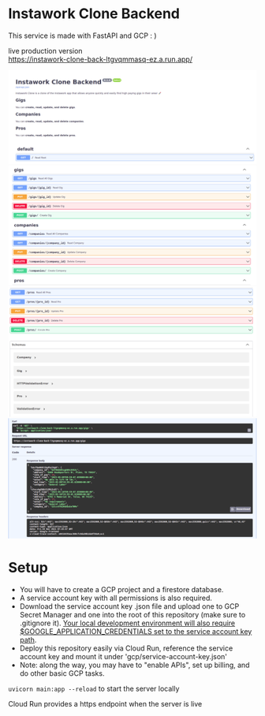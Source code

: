 # Instawork Clone Backend

This service is made with FastAPI and GCP : )

live production version  
https://instawork-clone-back-ltgvqmmasq-ez.a.run.app/

![](/README_img/1.png)
![](/README_img/2.png)
![](/README_img/3.png)
![](/README_img/4.png)

# Setup

* You will have to create a GCP project and a firestore database.  
* A service account key with all permissions is also required.
* Download the service account key .json file and upload one to GCP Secret Manager and one into the root of this repository (make sure to .gitignore it). [Your local development environment will also require $GOOGLE_APPLICATION_CREDENTIALS set to the service account key path](https://cloud.google.com/docs/authentication/getting-started).
* Deploy this repository easily via Cloud Run, reference the service account key and mount it under 'gcp/service-account-key.json'    
* Note: along the way, you may have to "enable APIs", set up billing, and do other basic GCP tasks.


`uvicorn main:app --reload` to start the server locally

Cloud Run provides a https endpoint when the server is live